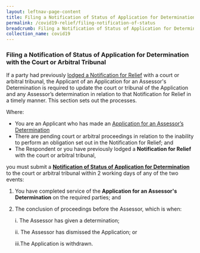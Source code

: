 ```yaml
---
layout: leftnav-page-content
title: Filing a Notification of Status of Application for Determination with the Court or Arbitral Tribunal 
permalink: /covid19-relief/filing-notification-of-status
breadcrumb: Filing a Notification of Status of Application for Determination with the Court or Arbitral Tribunal 
collection_name: covid19
---
```

### Filing a Notification of Status of Application for Determination with the Court or Arbitral Tribunal  ### 

If a party had previously [lodged a Notification for Relief](/covid19-relief/memorandum-of-notification) with a court or arbitral tribunal, the Applicant of an Application for an Assessor's Determination is required to update the court or tribunal of the Application and any Assessor’s determination in relation to that Notification for Relief in a timely manner.  This section sets out the processes.

Where: 
* You are an Applicant who has made an [Application for an Assessor’s Determination](/covid19-relief/application-for-assessor)
* There are pending court or arbitral proceedings in relation to the inability to perform an obligation set out in the Notification for Relief; and
* The Respondent or you have previously lodged a <b>Notification for Relief</b> with the court or arbitral tribunal, 

you must submit a **[Notification of Status of Application for Determination](/files/covid19-forms/form-7.docx)** to the court or arbitral tribunal within 2 working days of any of the two events: 

1. You have completed service of the <b>Application for an Assessor's Determination</b> on the required parties; and
2. The conclusion of proceedings before the Assessor, which is when:

	i. The Assessor has given a determination;
	
	ii. The Assessor has dismissed the Application; or
	
	iii.The Application is withdrawn.
